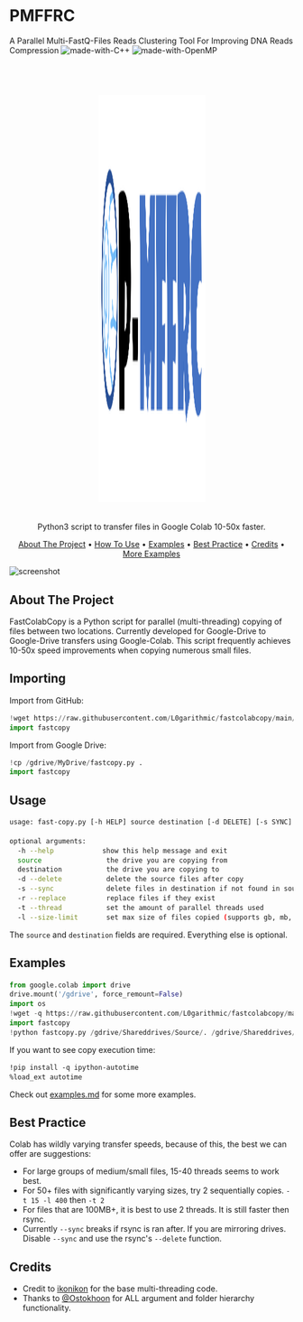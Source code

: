 # PMFFRC
A Parallel Multi-FastQ-Files Reads Clustering Tool For Improving DNA Reads Compression
![made-with-C++](https://img.shields.io/badge/Made%20with-C++11-brightgreen)
![made-with-OpenMP](https://img.shields.io/badge/Made%20with-OpenMP-blue)

<!-- LOGO -->
<br />
<h1>
<p align="center">
  <img src="https://github.com/fahaihi/PMFFRC/blob/master/Log.png" alt="Logo" width="189" height="722">
</h1>
  <p align="center">
    Python3 script to transfer files in Google Colab 10-50x faster.
    </p>
</p>
<p align="center">
  <a href="#about-the-project">About The Project</a> •
  <a href="#usage">How To Use</a> •
  <a href="#examples">Examples</a> •
  <a href="#best-practice">Best Practice</a> •
  <a href="#credits">Credits</a> •
  <a href="examples.md">More Examples</a>
</p>  

<p align="center">
  
![screenshot](img/clip.gif)
</p>                                                                                                                             
                                                                                                                                                      
## About The Project
FastColabCopy is a Python script for parallel (multi-threading) copying of files between two locations. Currently developed for Google-Drive to Google-Drive transfers using Google-Colab. This script frequently achieves 10-50x speed improvements when copying numerous small files.

## Importing

Import from GitHub:
```py
!wget https://raw.githubusercontent.com/L0garithmic/fastcolabcopy/main/fastcopy.py
import fastcopy
```

Import from Google Drive:
```py
!cp /gdrive/MyDrive/fastcopy.py .
import fastcopy
```


## Usage
```sh
usage: fast-copy.py [-h HELP] source destination [-d DELETE] [-s SYNC] [-r REPLACE]

optional arguments:
  -h --help            show this help message and exit
  source                the drive you are copying from
  destination           the drive you are copying to
  -d --delete           delete the source files after copy
  -s --sync             delete files in destination if not found in source (do not use, if using with rsync)
  -r --replace          replace files if they exist
  -t --thread           set the amount of parallel threads used
  -l --size-limit       set max size of files copied (supports gb, mb, kb) eg 1.5gb
```
The `source` and `destination` fields are required. Everything else is optional.

## Examples
```py
from google.colab import drive
drive.mount('/gdrive', force_remount=False)
import os
!wget -q https://raw.githubusercontent.com/L0garithmic/fastcolabcopy/main/fastcopy.py
import fastcopy
!python fastcopy.py /gdrive/Shareddrives/Source/. /gdrive/Shareddrives/Destination --thread 20 --size-limit 400mb
```
If you want to see copy execution time:
```mod
!pip install -q ipython-autotime
%load_ext autotime
```
Check out <a href="examples.md">examples.md</a> for some more examples.

## Best Practice
Colab has wildly varying transfer speeds, because of this, the best we can offer are suggestions:
- For large groups of medium/small files, 15-40 threads seems to work best.
- For 50+ files with significantly varying sizes, try 2 sequentially copies. `-t 15 -l 400` then `-t 2`
- For files that are 100MB+, it is best to use 2 threads. It is still faster then rsync.   
- Currently `--sync` breaks if rsync is ran after. If you are mirroring drives. Disable `--sync` and use the rsync's `--delete` function.

## Credits
- Credit to [ikonikon](https://github.com/ikonikon/fast-copy) for the base multi-threading code.   
- Thanks to [@Ostokhoon](https://www.freelancer.com/u/Ostokhoon) for ALL argument and folder hierarchy functionality.
